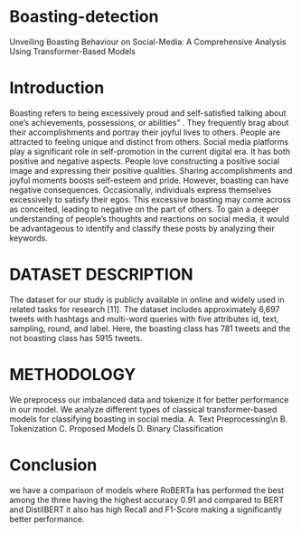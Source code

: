 # Boasting-detection
Unveiling Boasting Behaviour on Social-Media: A Comprehensive Analysis Using Transformer-Based Models
# Introduction
Boasting refers to being excessively proud and self-satisfied
talking about one’s achievements, possessions, or abilities”
. They frequently brag about their accomplishments and
portray their joyful lives to others. People are attracted to
feeling unique and distinct from others. Social media platforms
play a significant role in self-promotion in the current digital
era. It has both positive and negative aspects. People
love constructing a positive social image and expressing
their positive qualities. Sharing accomplishments and joyful
moments boosts self-esteem and pride. However, boasting
can have negative consequences. Occasionally, individuals
express themselves excessively to satisfy their egos. This
excessive boasting may come across as conceited, leading
to negative on the part of others. To gain a deeper
understanding of people’s thoughts and reactions on social
media, it would be advantageous to identify and classify
these posts by analyzing their keywords.

# DATASET DESCRIPTION
The dataset for our study is publicly available in online
and widely used in related tasks for research [11]. The
dataset includes approximately 6,697 tweets with hashtags
and multi-word queries with five attributes id, text, sampling,
round, and label. Here, the boasting class has 781 tweets and
the not boasting class has 5915 tweets.

# METHODOLOGY
We preprocess our imbalanced data and tokenize it for
better performance in our model. We analyze different types
of classical transformer-based models for classifying boasting
in social media.
A. Text Preprocessing\n
B. Tokenization
C. Proposed Models
D. Binary Classification

# Conclusion
we have a comparison of models where RoBERTa
has performed the best among the three having the highest
accuracy 0.91 and compared to BERT and DistilBERT it also
has high Recall and F1-Score making a significantly better
performance.
